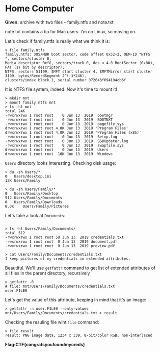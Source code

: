 # Home Computer

**Given:** archive with two files - family.ntfs and note.txt

note.txt contains a tip for Mac users. I'm on Linux, so moving on.

Let's check if family.ntfs is really what we think it is:
```
> file family.ntfs 
family.ntfs: DOS/MBR boot sector, code offset 0x52+2, OEM-ID "NTFS    ", sectors/cluster 8, 
Media descriptor 0xf8, sectors/track 0, dos < 4.0 BootSector (0x80), FAT (1Y bit by descriptor); 
NTFS, sectors 51199, $MFT start cluster 4, $MFTMirror start cluster 3199, bytes/RecordSegment 2^(-1*246), 
clusters/index block 1, serial number 072643f694104cb6f
```
It is NTFS file system, indeed. Now it's time to mount it!
```
> mkdir mnt
> mount family.ntfs mnt
> ls -hl mnt
total 24K
-rwxrwxrwx 1 root root    0 Jun 13  2019  bootmgr
-rwxrwxrwx 1 root root    0 Jun 13  2019  BOOTNXT
-rwxrwxrwx 1 root root    0 Jun 13  2019  pagefile.sys
drwxrwxrwx 1 root root 4.0K Jun 13  2019 'Program Files'
drwxrwxrwx 1 root root 4.0K Jun 13  2019 'Program Files (x86)'
-rwxrwxrwx 1 root root    0 Jun 13  2019  Setup.log
-rwxrwxrwx 1 root root    0 Jun 13  2019  SSUUpdater.log
-rwxrwxrwx 1 root root    0 Jun 13  2019  swapfile.sys
drwxrwxrwx 1 root root    0 Jun 13  2019  Users
drwxrwxrwx 1 root root  16K Jun 13  2019  Windows
```
`Users` directory looks interesting. Checking disk usage:
```
> du -sh Users/*
0	Users/desktop.ini
13K	Users/Family

> du -sh Users/Family/*
0	Users/Family/Desktop
512	Users/Family/Documents
0	Users/Family/Downloads
8.0K	Users/Family/Pictures
```

Let's take a look at `Documents`:
```
 
> ls -hl Users/Family/Documents/
total 512
-rwxrwxrwx 1 root root 58 Jun 13  2019 credentials.txt
-rwxrwxrwx 1 root root  0 Jun 13  2019 document.pdf
-rwxrwxrwx 1 root root  0 Jun 13  2019 preview.pdf

> cat Users/Family/Documents/credentials.txt
I keep pictures of my credentials in extended attributes.
```
Beautiful. We'll use `getfattr` command to get list of extended attributes of all files in the parent directory, recursively
```
> getfattr -R .
# file: mnt/Users/Family/Documents/credentials.txt
user.FILE0
```
Let's get the value of this attribute, keeping in mind that it's an image:
```
> getfattr -n user.FILE0 --only-values mnt/Users/Family/Documents/credentials.txt > result
```
Checking the resuling file wiht `file` command:
```
> file result
result: PNG image data, 1234 x 339, 8-bit/color RGB, non-interlaced
```

**Flag:CTF{congratsyoufoundmycreds}** 


